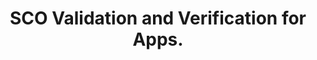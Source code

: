 ---
title: SCO Validation and Verification for Apps.
excerpt: ''
deprecated: false
hidden: false
metadata:
  title: ''
  description: ''
  robots: index
next:
  description: ''
---